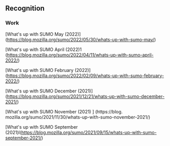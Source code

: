 ## Recognition

### Work

[What's up with SUMO May (2022)] (https://blog.mozilla.org/sumo/2022/05/30/whats-up-with-sumo-may/)

[What's up with SUMO April (2022)1 (https://blog.mozilla.org/sumo/2022/04/11/whats-up-with-sumo-april-2022/)

[What's up with SUMO February (2022)] (https://blog.mozilla.org/sumo/2022/02/09/whats-up-with-sumo-february-2022/)

[What's up with SUMO December (2021)] (https://blog.mozilla.org/sumo/2021/12/21/whats-up-with-sumo-december-2021/)

[What's up with SUMO November (2021) ] (https://blog. mozilla.org/sumo/2021/11/30/whats-up-with-sumo-november-2021/)

[What's up with SUMO September (2021)l(https://blog.mozilla.org/sumo/2021/09/15/whats-up-with-sumo-september-2021/)
